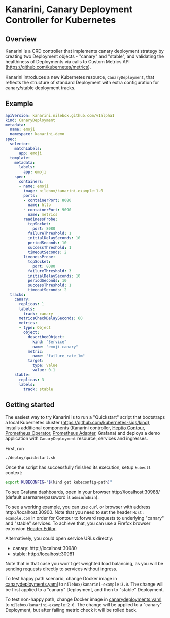 # Kanarini, Canary Deployment Controller for Kubernetes

## Overview

Kanarini is a CRD controller that implements canary deployment strategy by
creating two Deployment objects - "canary" and "stable", and validating the
healthiness of Deployments via calls to Custom Metrics API (https://github.com/kubernetes/metrics).

Kanarini introduces a new Kubernetes resource, `CanaryDeployment`, that reflects
the structure of standard Deployment with extra configuration for canary/stable
deployment tracks.

## Example

```yaml
apiVersion: kanarini.nilebox.github.com/v1alpha1
kind: CanaryDeployment
metadata:
  name: emoji
  namespace: kanarini-demo
spec:
  selector:
    matchLabels:
      app: emoji
  template:
    metadata:
      labels:
        app: emoji
    spec:
      containers:
      - name: emoji
        image: nilebox/kanarini-example:1.0
        ports:
        - containerPort: 8080
          name: http
        - containerPort: 9090
          name: metrics
        readinessProbe:
          tcpSocket:
            port: 8080
          failureThreshold: 1
          initialDelaySeconds: 10
          periodSeconds: 10
          successThreshold: 1
          timeoutSeconds: 2
        livenessProbe:
          tcpSocket:
            port: 8080
          failureThreshold: 3
          initialDelaySeconds: 10
          periodSeconds: 10
          successThreshold: 1
          timeoutSeconds: 2
  tracks:
    canary:
      replicas: 1
      labels:
        track: canary
      metricsCheckDelaySeconds: 60
      metrics:
      - type: Object
        object:
          describedObject:
            kind: "Service"
            name: "emoji-canary"
          metric:
            name: "failure_rate_1m"
          target:
            type: Value
            value: 0.1
    stable:
      replicas: 3
      labels:
        track: stable
```

## Getting started

The easiest way to try Kanarini is to run a "Quickstart" script that bootstraps
a local Kubernetes cluster (https://github.com/kubernetes-sigs/kind), installs
additional components (Kanarini controller, 
[Heptio Contour](https://github.com/heptio/contour), [Prometheus Operator](https://github.com/coreos/prometheus-operator),
[Prometheus Adapter](https://github.com/DirectXMan12/k8s-prometheus-adapter), Grafana)
and deploys a demo application with `CanaryDeployment` resource, services and ingresses.

First, run
```bash
./deploy/quickstart.sh
```

Once the script has successfully finished its execution, setup `kubectl` context:
```bash
export KUBECONFIG="$(kind get kubeconfig-path)"
```

To see Grafana dashboards, open in your browser http://localhost:30988/ 
(default username/password is `admin`/`admin`).

To see a working example, you can use `curl` or browser with address http://localhost:30900.
Note that you need to set the header `Host: example.com` in order for Contour
to forward requests to underlying "canary" and "stable" services. To achieve that,
you can use a Firefox browser extension [Header Editor](https://addons.mozilla.org/en-US/firefox/addon/header-editor/).

Alternatively, you could open service URLs directly:
- canary: http://localhost:30980
- stable: http://localhost:30981

Note that in that case you won't get weighted load balancing, as you will be sending 
requests directly to services without ingress.

To test happy path scenario, change Docker image in 
[canarydeployments.yaml](https://github.com/nilebox/kanarini/blob/master/deploy/kanarini-demo/canarydeployments.yaml)
to `nilebox/kanarini-example:3.0`. The change will be first applied to a "canary"
Deployment, and then to "stable" Deployment.

To test non-happy path, change Docker image in 
[canarydeployments.yaml](https://github.com/nilebox/kanarini/blob/master/deploy/kanarini-demo/canarydeployments.yaml)
to `nilebox/kanarini-example:2.0`. The change will be applied to a "canary"
Deployment, but after failing metric check it will be rolled back.
